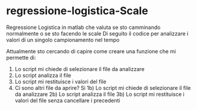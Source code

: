 # regressione-logistica-Scale
Regressione Logistica in matlab che valuta se sto camminando normalmente o se sto facendo le scale
Di seguito il codice per analizzare i valori di un singolo campionamento nel tempo

Attualmente sto cercando di capire come creare una funzione che mi permette di: 
1) Lo script mi chiede di selezionare il file da analizzare
2) Lo script analizza il file
3) Lo script mi restituisce i valori del file 
4) Ci sono altri file da aprire?
Si
  1b) Lo script mi chiede di selezionare il file da analizzare
  2b) Lo script analizza il file
  3b) Lo script mi restituisce i valori del file senza cancellare i precedenti
